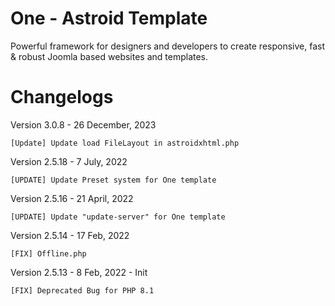 # One - Astroid Template
Powerful framework for designers and developers to create responsive, fast &amp; robust Joomla based websites and templates.

# Changelogs
Version 3.0.8 - 26 December, 2023

    [Update] Update load FileLayout in astroidxhtml.php

Version 2.5.18 - 7 July, 2022

    [UPDATE] Update Preset system for One template

Version 2.5.16 - 21 April, 2022

    [UPDATE] Update "update-server" for One template

Version 2.5.14 - 17 Feb, 2022

    [FIX] Offline.php

Version 2.5.13 - 8 Feb, 2022 - Init

    [FIX] Deprecated Bug for PHP 8.1
